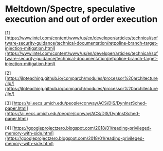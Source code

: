 # Meltdown/Spectre, speculative execution and out of order execution

\[1] [https://www.intel.com/content/www/us/en/developer/articles/technical/software-security-guidance/technical-documentation/retpoline-branch-target-injection-mitigation.html](https://www.intel.com/content/www/us/en/developer/articles/technical/software-security-guidance/technical-documentation/retpoline-branch-target-injection-mitigation.html)

\[2] [https://jlpteaching.github.io/comparch/modules/processor%20architecture/ilp/](https://jlpteaching.github.io/comparch/modules/processor%20architecture/ilp/)

\[3] [https://ai.eecs.umich.edu/people/conway/ACS/DIS/DynInstSched-paper.html](https://ai.eecs.umich.edu/people/conway/ACS/DIS/DynInstSched-paper.html)

\[4] [https://googleprojectzero.blogspot.com/2018/01/reading-privileged-memory-with-side.html](https://googleprojectzero.blogspot.com/2018/01/reading-privileged-memory-with-side.html)
